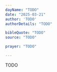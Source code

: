 ```yaml
---
dayName: "TODO"
date: "2025-03-21"
author: 'TODO'
authorDetails: "TODO"

bibleQuote: "TODO"
source: "TODO"

prayer: "TODO"

---
```


TODO
